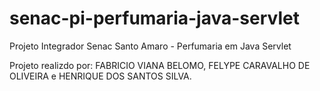 # senac-pi-perfumaria-java-servlet
Projeto Integrador Senac Santo Amaro - Perfumaria em Java Servlet

Projeto realizdo por:
FABRICIO VIANA BELOMO, FELYPE CARAVALHO DE OLIVEIRA e HENRIQUE DOS SANTOS SILVA.

